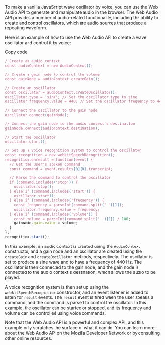 To make a vanilla JavaScript wave oscillator by voice, you can use the Web Audio API to generate and manipulate audio in the browser. The Web Audio API provides a number of audio-related functionality, including the ability to create and control oscillators, which are audio sources that produce a repeating waveform.

Here is an example of how to use the Web Audio API to create a wave oscillator and control it by voice:

Copy code

```js
/ Create an audio context
const audioContext = new AudioContext();

// Create a gain node to control the volume
const gainNode = audioContext.createGain();

// Create an oscillator
const oscillator = audioContext.createOscillator();
oscillator.type = 'sine'; // Set the oscillator type to sine
oscillator.frequency.value = 440; // Set the oscillator frequency to 440 Hz

// Connect the oscillator to the gain node
oscillator.connect(gainNode);

// Connect the gain node to the audio context's destination
gainNode.connect(audioContext.destination);

// Start the oscillator
oscillator.start();

// Set up a voice recognition system to control the oscillator
const recognition = new webkitSpeechRecognition();
recognition.onresult = function(event) {
  // Get the user's spoken command
  const command = event.results[0][0].transcript;

  // Parse the command to control the oscillator
  if (command.includes('stop')) {
    oscillator.stop();
  } else if (command.includes('start')) {
    oscillator.start();
  } else if (command.includes('frequency')) {
    const frequency = parseInt(command.split(' ')[1]);
    oscillator.frequency.value = frequency;
  } else if (command.includes('volume')) {
    const volume = parseInt(command.split(' ')[1]) / 100;
    gainNode.gain.value = volume;
  }
};
recognition.start();
```

In this example, an audio context is created using the `AudioContext` constructor, and a gain node and an oscillator are created using the `createGain` and `createOscillator` methods, respectively. The oscillator is set to produce a sine wave and to have a frequency of 440 Hz. The oscillator is then connected to the gain node, and the gain node is connected to the audio context's destination, which allows the audio to be played.

A voice recognition system is then set up using the `webkitSpeechRecognition` constructor, and an event listener is added to listen for `result` events. The `result` event is fired when the user speaks a command, and the command is parsed to control the oscillator. In this example, the oscillator can be started or stopped, and its frequency and volume can be controlled using voice commands.

Note that the Web Audio API is a powerful and complex API, and this example only scratches the surface of what it can do. You can learn more about the Web Audio API on the Mozilla Developer Network or by consulting other online resources.
